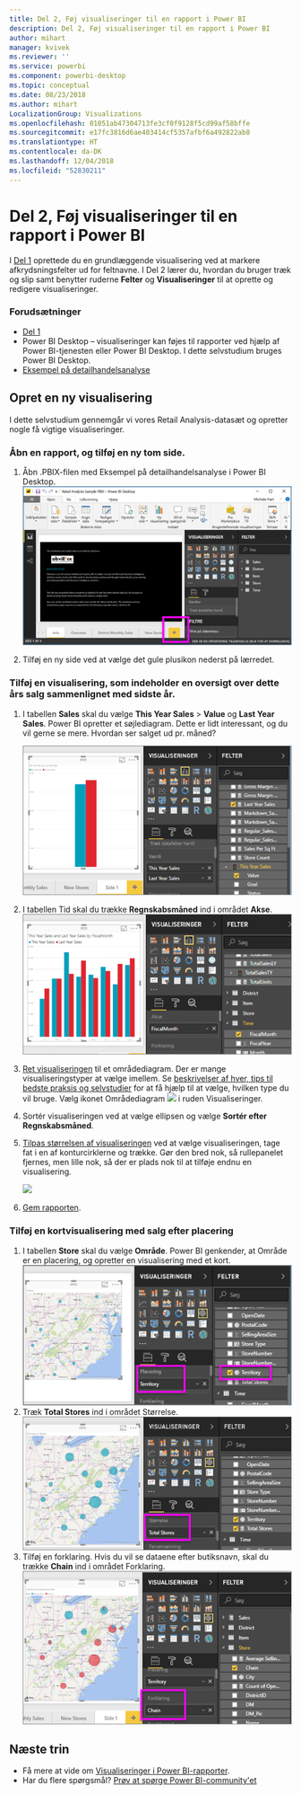 ```yaml
---
title: Del 2, Føj visualiseringer til en rapport i Power BI
description: Del 2, Føj visualiseringer til en rapport i Power BI
author: mihart
manager: kvivek
ms.reviewer: ''
ms.service: powerbi
ms.component: powerbi-desktop
ms.topic: conceptual
ms.date: 08/23/2018
ms.author: mihart
LocalizationGroup: Visualizations
ms.openlocfilehash: 01051ab47304713fe3cf0f9128f5cd99af58bffe
ms.sourcegitcommit: e17fc3816d6ae403414cf5357afbf6a492822ab8
ms.translationtype: HT
ms.contentlocale: da-DK
ms.lasthandoff: 12/04/2018
ms.locfileid: "52830211"
---
```

# <a name="part-2-add-visualizations-to-a-power-bi-report"></a>Del 2, Føj visualiseringer til en rapport i Power BI
I [Del 1](power-bi-report-add-visualizations-ii.md) oprettede du en grundlæggende visualisering ved at markere afkrydsningsfelter ud for feltnavne.  I Del 2 lærer du, hvordan du bruger træk og slip samt benytter ruderne **Felter** og **Visualiseringer** til at oprette og redigere visualiseringer.

### <a name="prerequisites"></a>Forudsætninger
- [Del 1](power-bi-report-add-visualizations-ii.md)
- Power BI Desktop – visualiseringer kan føjes til rapporter ved hjælp af Power BI-tjenesten eller Power BI Desktop. I dette selvstudium bruges Power BI Desktop. 
- [Eksempel på detailhandelsanalyse](http://download.microsoft.com/download/9/6/D/96DDC2FF-2568-491D-AAFA-AFDD6F763AE3/Retail%20Analysis%20Sample%20PBIX.pbix)

## <a name="create-a-new-visualization"></a>Opret en ny visualisering
I dette selvstudium gennemgår vi vores Retail Analysis-datasæt og opretter nogle få vigtige visualiseringer.

### <a name="open-a-report-and-add-a-new-blank-page"></a>Åbn en rapport, og tilføj en ny tom side.
1. Åbn .PBIX-filen med Eksempel på detailhandelsanalyse i Power BI Desktop. 
   ![](media/power-bi-report-add-visualizations-ii/power-bi-open-desktop.png)   

2. Tilføj en ny side ved at vælge det gule plusikon nederst på lærredet.

### <a name="add-a-visualization-that-looks-at-this-years-sales-compared-to-last-year"></a>Tilføj en visualisering, som indeholder en oversigt over dette års salg sammenlignet med sidste år.
1. I tabellen **Sales** skal du vælge **This Year Sales** > **Value** og **Last Year Sales**. Power BI opretter et søjlediagram.  Dette er lidt interessant, og du vil gerne se mere. Hvordan ser salget ud pr. måned?  
   
   ![](media/power-bi-report-add-visualizations-ii/power-bi-barchart.png)
2. I tabellen Tid skal du trække **Regnskabsmåned** ind i området **Akse**.  
   ![](media/power-bi-report-add-visualizations-ii/power-bi-month.png)
3. [Ret visualiseringen](power-bi-report-change-visualization-type.md) til et områdediagram.  Der er mange visualiseringstyper at vælge imellem. Se [beskrivelser af hver, tips til bedste praksis og selvstudier](power-bi-visualization-types-for-reports-and-q-and-a.md) for at få hjælp til at vælge, hvilken type du vil bruge. Vælg ikonet Områdediagram ![](media/power-bi-report-add-visualizations-ii/power-bi-areachart.png) i ruden Visualiseringer.
4. Sortér visualiseringen ved at vælge ellipsen og vælge **Sortér efter Regnskabsmåned**.
5. [Tilpas størrelsen af visualiseringen](power-bi-visualization-move-and-resize.md) ved at vælge visualiseringen, tage fat i en af konturcirklerne og trække. Gør den bred nok, så rullepanelet fjernes, men lille nok, så der er plads nok til at tilføje endnu en visualisering.
   
   ![](media/power-bi-report-add-visualizations-ii/pbi_part2_7b.png)
6. [Gem rapporten](../service-report-save.md).

### <a name="add-a-map-visualization-that-looks-at-sales-by-location"></a>Tilføj en kortvisualisering med salg efter placering
1. I tabellen **Store** skal du vælge **Område**. Power BI genkender, at Område er en placering, og opretter en visualisering med et kort.  
   ![](media/power-bi-report-add-visualizations-ii/power-bi-map.png)
2. Træk **Total Stores** ind i området Størrelse.  
   ![](media/power-bi-report-add-visualizations-ii/power-bi-map2.png)
3. Tilføj en forklaring.  Hvis du vil se dataene efter butiksnavn, skal du trække **Chain** ind i området Forklaring.  
   ![](media/power-bi-report-add-visualizations-ii/power-bi-legend.png)

## <a name="next-steps"></a>Næste trin
* Få mere at vide om [Visualiseringer i Power BI-rapporter](power-bi-report-visualizations.md).  
* Har du flere spørgsmål? [Prøv at spørge Power BI-community'et](http://community.powerbi.com/)

